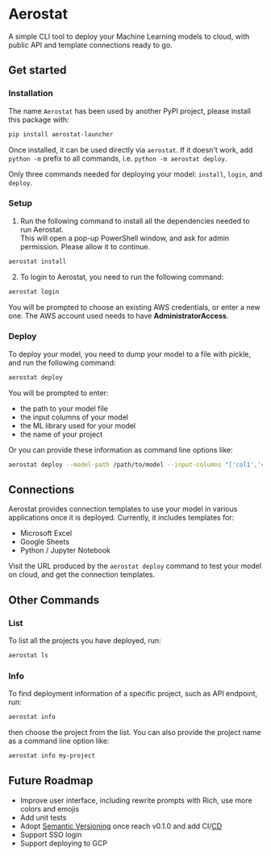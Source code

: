 # Aerostat

A simple CLI tool to deploy your Machine Learning models to cloud, with public API and template connections ready to go.

## Get started
### Installation
The name `Aerostat` has been used by another PyPI project, please install this package with:
```bash
pip install aerostat-launcher
```
Once installed, it can be used directly via `aerostat`. If it doesn't work, add `python -m` prefix to all commands, i.e. `python -m aerostat deploy`.

Only three commands needed for deploying your model: `install`, `login`, and `deploy`.

### Setup
1. Run the following command to install all the dependencies needed to run Aerostat.  
   This will open a pop-up PowerShell window, and ask for admin permission. Please allow it to continue.
```bash
aerostat install
```

2. To login to Aerostat, you need to run the following command:
```bash
aerostat login
```
You will be prompted to choose an existing AWS credentials, or enter a new one. The AWS account used needs to have **AdministratorAccess**.

### Deploy
To deploy your model, you need to dump your model to a file with pickle, and run the following command:
```bash
aerostat deploy
```
You will be prompted to enter:
- the path to your model file
- the input columns of your model
- the ML library used for your model
- the name of your project

Or you can provide these information as command line options like:
```bash
aerostat deploy --model-path /path/to/model --input-columns "['col1','col2','col3']" --python-dependencies scikit-learn --project-name my-project
```

## Connections
Aerostat provides connection templates to use your model in various applications once it is deployed. Currently, it includes templates for:
- Microsoft Excel
- Google Sheets
- Python / Jupyter Notebook

Visit the URL produced by the `aerostat deploy` command to test your model on cloud, and get the connection templates.

## Other Commands
### List
To list all the projects you have deployed, run:
```bash
aerostat ls
```

### Info
To find deployment information of a specific project, such as API endpoint, run:
```bash
aerostat info
```
then choose the project from the list. You can also provide the project name as a command line option like:
```bash
aerostat info my-project
```

## Future Roadmap
- Improve user interface, including rewrite prompts with Rich, use more colors and emojis
- Add unit tests
- Adopt [Semantic Versioning](https://semver.org) once reach v0.1.0 and add CI/[CD](https://mestrak.com/blog/semantic-release-with-python-poetry-github-actions-20nn)
- Support SSO login
- Support deploying to GCP